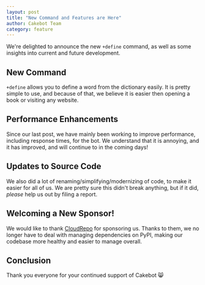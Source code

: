 ```yaml
---
layout: post
title: "New Command and Features are Here"
author: Cakebot Team
category: feature
---
```


We're delighted to announce the new `+define` command, as well as some insights into current and future development.

## New Command

`+define` allows you to define a word from the dictionary easily. It is pretty simple to use, and because of that, we believe it is easier then opening a book or visiting any website.

## Performance Enhancements

Since our last post, we have mainly been working to improve performance, including response times, for the bot. We understand that it is annoying, and it has improved, and will continue to in the coming days!

## Updates to Source Code

We also did a lot of renaming/simplifying/modernizing of code, to make it easier for all of us. We are pretty sure this didn't break anything, but if it did, *please* help us out by filing a report.

## Welcoming a New Sponsor!

We would like to thank [CloudRepo](https://cloudrepo.io) for sponsoring us. Thanks to them, we no longer have to deal with managing dependencies on PyPI, making our codebase more healthy and easier to manage overall.

## Conclusion

Thank you everyone for your continued support of Cakebot :smile_cat:
